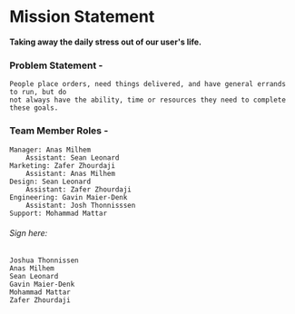 # Mission Statement 

**Taking away the daily stress out of our user's life.**

### Problem Statement -
	People place orders, need things delivered, and have general errands to run, but do 
	not always have the ability, time or resources they need to complete these goals.

### Team Member Roles -

    Manager: Anas Milhem
		Assistant: Sean Leonard
	Marketing: Zafer Zhourdaji
		Assistant: Anas Milhem
	Design: Sean Leonard
		Assistant: Zafer Zhourdaji
	Engineering: Gavin Maier-Denk
		Assistant: Josh Thonnisssen
	Support: Mohammad Mattar

###### Sign here:
	Joshua Thonnissen
	Anas Milhem
	Sean Leonard
	Gavin Maier-Denk
	Mohammad Mattar
	Zafer Zhourdaji
